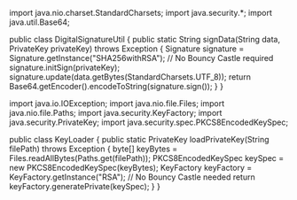 import java.nio.charset.StandardCharsets;
import java.security.*;
import java.util.Base64;

public class DigitalSignatureUtil {
    public static String signData(String data, PrivateKey privateKey) throws Exception {
        Signature signature = Signature.getInstance("SHA256withRSA"); // No Bouncy Castle required
        signature.initSign(privateKey);
        signature.update(data.getBytes(StandardCharsets.UTF_8));
        return Base64.getEncoder().encodeToString(signature.sign());
    }
}


import java.io.IOException;
import java.nio.file.Files;
import java.nio.file.Paths;
import java.security.KeyFactory;
import java.security.PrivateKey;
import java.security.spec.PKCS8EncodedKeySpec;

public class KeyLoader {
    public static PrivateKey loadPrivateKey(String filePath) throws Exception {
        byte[] keyBytes = Files.readAllBytes(Paths.get(filePath));
        PKCS8EncodedKeySpec keySpec = new PKCS8EncodedKeySpec(keyBytes);
        KeyFactory keyFactory = KeyFactory.getInstance("RSA"); // No Bouncy Castle needed
        return keyFactory.generatePrivate(keySpec);
    }
}